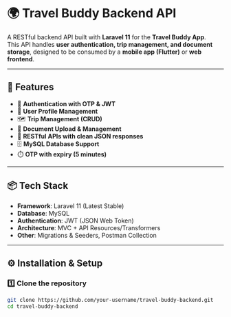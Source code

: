 # 🌍 Travel Buddy Backend API

A RESTful backend API built with **Laravel 11** for the **Travel Buddy App**.  
This API handles **user authentication, trip management, and document storage**, designed to be consumed by a **mobile app (Flutter)** or **web frontend**.

---

## 🚀 Features
- 🔑 **Authentication with OTP & JWT**
- 👤 **User Profile Management**
- 🗺️ **Trip Management (CRUD)**
- 📂 **Document Upload & Management**
- 📡 **RESTful APIs with clean JSON responses**
- 🗄️ **MySQL Database Support**
- ⏱️ **OTP with expiry (5 minutes)**

---

## 📦 Tech Stack
- **Framework**: Laravel 11 (Latest Stable)
- **Database**: MySQL
- **Authentication**: JWT (JSON Web Token)
- **Architecture**: MVC + API Resources/Transformers
- **Other**: Migrations & Seeders, Postman Collection

---

## ⚙️ Installation & Setup

### 1️⃣ Clone the repository
```bash
git clone https://github.com/your-username/travel-buddy-backend.git
cd travel-buddy-backend
